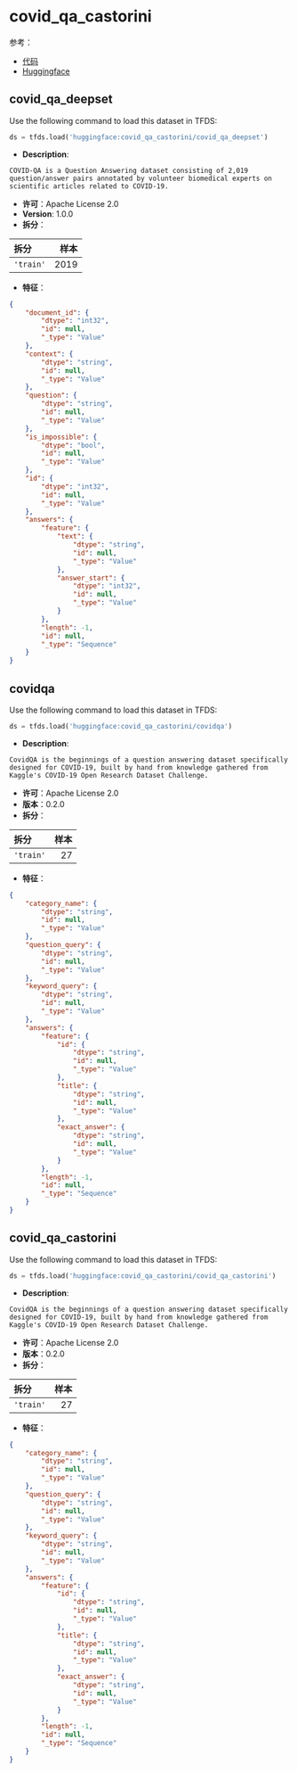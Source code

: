 # covid_qa_castorini

参考：

- [代码](https://github.com/huggingface/datasets/blob/master/datasets/covid_qa_castorini)
- [Huggingface](https://huggingface.co/datasets/covid_qa_castorini)

## covid_qa_deepset

Use the following command to load this dataset in TFDS:

```python
ds = tfds.load('huggingface:covid_qa_castorini/covid_qa_deepset')
```

- **Description**:

```
COVID-QA is a Question Answering dataset consisting of 2,019 question/answer pairs annotated by volunteer biomedical experts on scientific articles related to COVID-19.
```

- **许可**：Apache License 2.0
- **Version**: 1.0.0
- **拆分**：

拆分 | 样本
:-- | --:
`'train'` | 2019

- **特征**：

```json
{
    "document_id": {
        "dtype": "int32",
        "id": null,
        "_type": "Value"
    },
    "context": {
        "dtype": "string",
        "id": null,
        "_type": "Value"
    },
    "question": {
        "dtype": "string",
        "id": null,
        "_type": "Value"
    },
    "is_impossible": {
        "dtype": "bool",
        "id": null,
        "_type": "Value"
    },
    "id": {
        "dtype": "int32",
        "id": null,
        "_type": "Value"
    },
    "answers": {
        "feature": {
            "text": {
                "dtype": "string",
                "id": null,
                "_type": "Value"
            },
            "answer_start": {
                "dtype": "int32",
                "id": null,
                "_type": "Value"
            }
        },
        "length": -1,
        "id": null,
        "_type": "Sequence"
    }
}
```

## covidqa

Use the following command to load this dataset in TFDS:

```python
ds = tfds.load('huggingface:covid_qa_castorini/covidqa')
```

- **Description**:

```
CovidQA is the beginnings of a question answering dataset specifically designed for COVID-19, built by hand from knowledge gathered from Kaggle's COVID-19 Open Research Dataset Challenge.
```

- **许可**：Apache License 2.0
- **版本**：0.2.0
- **拆分**：

拆分 | 样本
:-- | --:
`'train'` | 27

- **特征**：

```json
{
    "category_name": {
        "dtype": "string",
        "id": null,
        "_type": "Value"
    },
    "question_query": {
        "dtype": "string",
        "id": null,
        "_type": "Value"
    },
    "keyword_query": {
        "dtype": "string",
        "id": null,
        "_type": "Value"
    },
    "answers": {
        "feature": {
            "id": {
                "dtype": "string",
                "id": null,
                "_type": "Value"
            },
            "title": {
                "dtype": "string",
                "id": null,
                "_type": "Value"
            },
            "exact_answer": {
                "dtype": "string",
                "id": null,
                "_type": "Value"
            }
        },
        "length": -1,
        "id": null,
        "_type": "Sequence"
    }
}
```

## covid_qa_castorini

Use the following command to load this dataset in TFDS:

```python
ds = tfds.load('huggingface:covid_qa_castorini/covid_qa_castorini')
```

- **Description**:

```
CovidQA is the beginnings of a question answering dataset specifically designed for COVID-19, built by hand from knowledge gathered from Kaggle's COVID-19 Open Research Dataset Challenge.
```

- **许可**：Apache License 2.0
- **版本**：0.2.0
- **拆分**：

拆分 | 样本
:-- | --:
`'train'` | 27

- **特征**：

```json
{
    "category_name": {
        "dtype": "string",
        "id": null,
        "_type": "Value"
    },
    "question_query": {
        "dtype": "string",
        "id": null,
        "_type": "Value"
    },
    "keyword_query": {
        "dtype": "string",
        "id": null,
        "_type": "Value"
    },
    "answers": {
        "feature": {
            "id": {
                "dtype": "string",
                "id": null,
                "_type": "Value"
            },
            "title": {
                "dtype": "string",
                "id": null,
                "_type": "Value"
            },
            "exact_answer": {
                "dtype": "string",
                "id": null,
                "_type": "Value"
            }
        },
        "length": -1,
        "id": null,
        "_type": "Sequence"
    }
}
```
